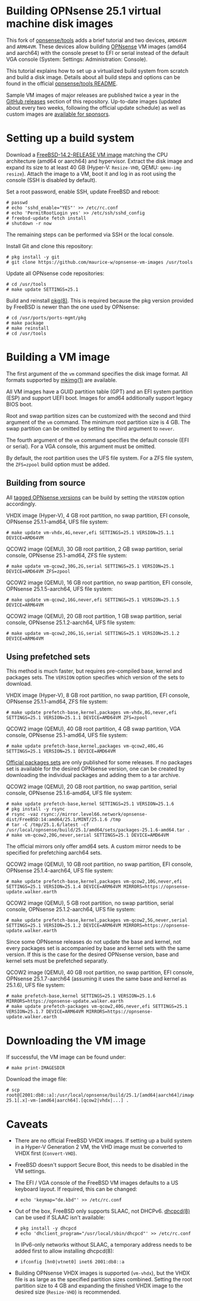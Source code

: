 Building OPNsense 25.1 virtual machine disk images
==================================================

This fork of [opnsense/tools](https://github.com/opnsense/tools) adds a brief tutorial and two devices, `AMD64VM` and `ARM64VM`.
These devices allow building [OPNsense](https://opnsense.org/) VM images (amd64 and aarch64) with the console preset to EFI or serial instead of the default VGA console (System: Settings: Administration: Console).

This tutorial explains how to set up a virtualized build system from scratch and build a disk image.
Details about all build steps and options can be found in the official [opnsense/tools README](https://github.com/opnsense/tools/blob/master/README.md).

Sample VM images of major releases are published twice a year in the [GitHub releases](https://github.com/maurice-w/opnsense-vm-images/releases) section of this repository.
Up-to-date images (updated about every two weeks, following the official update schedule) as well as custom images are [available for sponsors](https://github.com/sponsors/maurice-w).

Setting up a build system
=========================

Download a [FreeBSD-14.2-RELEASE VM image](https://download.freebsd.org/releases/VM-IMAGES/14.2-RELEASE/) matching the CPU architecture (amd64 or aarch64) and hypervisor.
Extract the disk image and expand its size to at least 40 GB (Hyper-V: `Resize-VHD`, QEMU: `qemu-img resize`).
Attach the image to a VM, boot it and log in as root using the console (SSH is disabled by default).

Set a root password, enable SSH, update FreeBSD and reboot:

    # passwd
    # echo 'sshd_enable="YES"' >> /etc/rc.conf
    # echo 'PermitRootLogin yes' >> /etc/ssh/sshd_config
    # freebsd-update fetch install
    # shutdown -r now

The remaining steps can be performed via SSH or the local console.

Install Git and clone this repository:

    # pkg install -y git
    # git clone https://github.com/maurice-w/opnsense-vm-images /usr/tools

Update all OPNsense code repositories:
    
    # cd /usr/tools
    # make update SETTINGS=25.1

Build and reinstall [pkg(8)](https://man.freebsd.org/cgi/man.cgi?query=pkg&sektion=8). This is required because the pkg version provided by FreeBSD is newer than the one used by OPNsense:

    # cd /usr/ports/ports-mgmt/pkg
    # make package
    # make reinstall
    # cd /usr/tools

Building a VM image
===================

The first argument of the `vm` command specifies the disk image format. All formats supported by [mkimg(1)](https://man.freebsd.org/cgi/man.cgi?query=mkimg) are available.

All VM images have a GUID partition table (GPT) and an EFI system partition (ESP) and support UEFI boot. Images for amd64 additionally support legacy BIOS boot.

Root and swap partition sizes can be customized with the second and third argument of the `vm` command.
The minimum root partition size is 4 GB. The swap partition can be omitted by setting the third argument to `never`.

The fourth argument of the `vm` command specifies the default console (EFI or serial). For a VGA console, this argument must be omitted.

By default, the root partition uses the UFS file system. For a ZFS file system, the `ZFS=zpool` build option must be added.

Building from source
--------------------

All [tagged OPNsense versions](https://github.com/opnsense/core/tags) can be build by setting the `VERSION` option accordingly.

VHDX image (Hyper-V), 4 GB root partition, no swap partition, EFI console, OPNsense 25.1.1-amd64, UFS file system:

    # make update vm-vhdx,4G,never,efi SETTINGS=25.1 VERSION=25.1.1 DEVICE=AMD64VM

QCOW2 image (QEMU), 30 GB root partition, 2 GB swap partition, serial console, OPNsense 25.1-amd64, ZFS file system:

    # make update vm-qcow2,30G,2G,serial SETTINGS=25.1 VERSION=25.1 DEVICE=AMD64VM ZFS=zpool

QCOW2 image (QEMU), 16 GB root partition, no swap partition, EFI console, OPNsense 25.1.5-aarch64, UFS file system:

    # make update vm-qcow2,16G,never,efi SETTINGS=25.1 VERSION=25.1.5 DEVICE=ARM64VM

QCOW2 image (QEMU), 20 GB root partition, 1 GB swap partition, serial console, OPNsense 25.1.2-aarch64, UFS file system:

    # make update vm-qcow2,20G,1G,serial SETTINGS=25.1 VERSION=25.1.2 DEVICE=ARM64VM

Using prefetched sets
---------------------

This method is much faster, but requires pre-compiled base, kernel and packages sets. The `VERSION` option specifies which version of the sets to download.

VHDX image (Hyper-V), 8 GB root partition, no swap partition, EFI console, OPNsense 25.1.1-amd64, ZFS file system:

    # make update prefetch-base,kernel,packages vm-vhdx,8G,never,efi SETTINGS=25.1 VERSION=25.1.1 DEVICE=AMD64VM ZFS=zpool

QCOW2 image (QEMU), 40 GB root partition, 4 GB swap partition, VGA console, OPNsense 25.1-amd64, UFS file system:

    # make update prefetch-base,kernel,packages vm-qcow2,40G,4G SETTINGS=25.1 VERSION=25.1 DEVICE=AMD64VM

[Official packages sets](https://pkg.opnsense.org/FreeBSD:14:amd64/25.1/sets/) are only published for some releases. If no packages set is available for the desired
OPNsense version, one can be created by downloading the individual packages and adding them to a tar archive.

QCOW2 image (QEMU), 20 GB root partition, no swap partition, serial console, OPNsense 25.1.6-amd64, UFS file system:

    # make update prefetch-base,kernel SETTINGS=25.1 VERSION=25.1.6
    # pkg install -y rsync
    # rsync -vaz rsync://mirror.level66.network/opnsense-dist/FreeBSD:14:amd64/25.1/MINT/25.1.6 /tmp
    # tar -C /tmp/25.1.6/latest -cf /usr/local/opnsense/build/25.1/amd64/sets/packages-25.1.6-amd64.tar .
    # make vm-qcow2,20G,never,serial SETTINGS=25.1 DEVICE=AMD64VM

The official mirrors only offer amd64 sets. A custom mirror needs to be specified for prefetching aarch64 sets.

QCOW2 image (QEMU), 10 GB root partition, no swap partition, EFI console, OPNsense 25.1.4-aarch64, UFS file system:

    # make update prefetch-base,kernel,packages vm-qcow2,10G,never,efi SETTINGS=25.1 VERSION=25.1.4 DEVICE=ARM64VM MIRRORS=https://opnsense-update.walker.earth

QCOW2 image (QEMU), 5 GB root partition, no swap partition, serial console, OPNsense 25.1.2-aarch64, UFS file system:

    # make update prefetch-base,kernel,packages vm-qcow2,5G,never,serial SETTINGS=25.1 VERSION=25.1.2 DEVICE=ARM64VM MIRRORS=https://opnsense-update.walker.earth

Since some OPNsense releases do not update the base and kernel, not every packages set is accompanied by base and kernel sets with the same version.
If this is the case for the desired OPNsense version, base and kernel sets must be prefetched separatly.

QCOW2 image (QEMU), 40 GB root partition, no swap partition, EFI console, OPNsense 25.1.7-aarch64 (assuming it uses the same base and kernel as 25.1.6), UFS file system:

    # make prefetch-base,kernel SETTINGS=25.1 VERSION=25.1.6 MIRRORS=https://opnsense-update.walker.earth
    # make update prefetch-packages vm-qcow2,40G,never,efi SETTINGS=25.1 VERSION=25.1.7 DEVICE=ARM64VM MIRRORS=https://opnsense-update.walker.earth

Downloading the VM image
========================

If successful, the VM image can be found under:

    # make print-IMAGESDIR

Download the image file:

    # scp root@[2001:db8::a]:/usr/local/opnsense/build/25.1/[amd64|aarch64]/images/OPNsense-25.1[.x]-vm-[amd64|aarch64].[qcow2|vhdx|...] .

Caveats
=======

- There are no official FreeBSD VHDX images. If setting up a build system in a Hyper-V Generation 2 VM, the VHD image must be converted to VHDX first (`Convert-VHD`).
- FreeBSD doesn't support Secure Boot, this needs to be disabled in the VM settings.
- The EFI / VGA console of the FreeBSD VM images defaults to a US keyboard layout. If required, this can be changed:

      # echo 'keymap="de.kbd"' >> /etc/rc.conf

- Out of the box, FreeBSD only supports SLAAC, not DHCPv6.
  [dhcpcd(8)](https://man.freebsd.org/cgi/man.cgi?query=dhcpcd) can be used if SLAAC isn't available:

      # pkg install -y dhcpcd
      # echo 'dhclient_program="/usr/local/sbin/dhcpcd"' >> /etc/rc.conf

  In IPv6-only networks without SLAAC, a temporary address needs to be added first to allow installing dhcpcd(8):

      # ifconfig [hn0|vtnet0] inet6 2001:db8::a

- Building OPNsense VHDX images is supported (`vm-vhdx`), but the VHDX file is as large as the specified partition sizes combined.
  Setting the root partition size to 4 GB and expanding the finished VHDX image to the desired size (`Resize-VHD`) is recommended.
